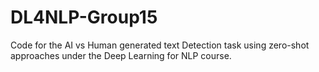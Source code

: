 # DL4NLP-Group15
Code for the AI vs Human generated text Detection task using zero-shot approaches under the Deep Learning for NLP course.
